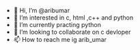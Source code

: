 - 👋 Hi, I’m @aribumar
- 👀 I’m interested in c, html ,c++ and python
- 🌱 I’m currently practing python
- 💞️ I’m looking to collaborate on c devloper
- 📫 How to reach me ig arib_umar

<!---
aribumar/aribumar is a ✨ special ✨ repository because its `README.md` (this file) appears on your GitHub profile.
You can click the Preview link to take a look at your changes.
--->

